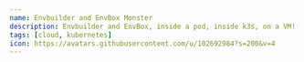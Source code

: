 ```yaml
---
name: Envbuilder and EnvBox Monster
description: Envbuilder and EnvBox, inside a pod, inside k3s, on a VM!
tags: [cloud, kubernetes]
icon: https://avatars.githubusercontent.com/u/102692984?s=200&v=4
---
```

